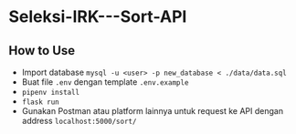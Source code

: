 # Seleksi-IRK---Sort-API

## How to Use
- Import database `mysql -u <user> -p new_database < ./data/data.sql`
- Buat file `.env` dengan template `.env.example` 
- `pipenv install`
- `flask run`
- Gunakan Postman atau platform lainnya untuk request ke API dengan address `localhost:5000/sort/`